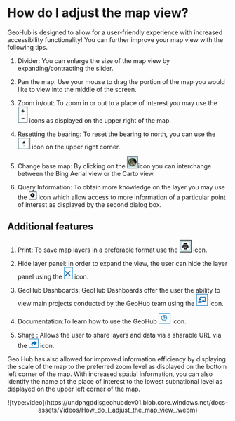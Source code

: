 # How do I adjust the map view?

GeoHub is designed to allow for a user-friendly experience with increased accessibility functionality! You can further improve your map view with the following tips.

1. Divider: You can enlarge the size of the map view by expanding/contracting the slider.

2. Pan the map: Use your mouse to drag the portion of the map you would like to view into the middle of the screen.

3. Zoom in/out: To zoom in or out to a place of interest you may use the ![Map_Zoom_in_out.png](../assets/data/Map_Zoom_in_out.png) icons as displayed on the upper right of the map.

4. Resetting the bearing: To reset the bearing to north, you can use the ![Map_reset_bearing.png](../assets/data/Map_reset_bearing.png) icon on the upper right corner.

5. Change base map: By clicking on the ![Map_Base_map.png](../assets/data/Map_Base_map.png)icon you can interchange between the Bing Aerial view or the Carto view.

6. Query Information: To obtain more knowledge on the layer you may use the ![Map_Information.png](../assets/data/Map_Information.png) icon which allow access to more information of a particular point of interest as displayed by the second dialog box.

## Additional features

1. Print: To save map layers in a preferable format use the ![Map_Print.png](../assets/data/Map_Print.png) icon.

2. Hide layer panel: In order to expand the view, the user can hide the layer panel using the ![Map_Hide_layer_panel.png](../assets/data/Map_Hide_layer_panel.png) icon.

3. GeoHub Dashboards: GeoHub Dashboards offer the user the ability to view main projects conducted by the GeoHub team using the ![Map_UNDP_Dashboards.png](../assets/data/Map_UNDP_Dashboards.png) icon.

4. Documentation:To learn how to use the GeoHub ![Map_Documentation.png](../assets/data/Map_Documentation.png) icon.

5. Share : Allows the user to share layers and data via a sharable URL via the ![Map_Share.png](../assets/data/Map_Share.png) icon.

Geo Hub has also allowed for improved information efficiency by displaying the scale of the map to the preferred zoom level as displayed on the bottom left corner of the map. With increased spatial information, you can also identify the name of the place of interest to the lowest subnational level as displayed on the upper left corner of the map.

<center> ![type:video](https://undpngddlsgeohubdev01.blob.core.windows.net/docs-assets/Videos/How_do_I_adjust_the_map_view_.webm)</center>
